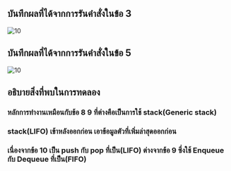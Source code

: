 ## บันทึกผลที่ได้จากการรันคำสั่งในข้อ 3
![10](https://github.com/Nitiphum7/03376836-OOP-2566-Lab-14/assets/144196695/ae469273-895f-41fd-9159-0db0818d09bc)


## บันทึกผลที่ได้จากการรันคำสั่งในข้อ 5

![10](https://github.com/Nitiphum7/03376836-OOP-2566-Lab-14/assets/144196695/f0cc641f-4400-450e-a545-4adbcccfd86d)

## อธิบายสิ่งที่พบในการทดลอง
### หลักการทำงานเหมือนกับข้อ 8 9 ที่ต่างคือเป็นการใช้ stack(Generic stack)
### stack(LIFO) เข้าหลังออกก่อน เอาข้อมูลตัวที่เพิ่มล่าสุดออกก่อน
### เนื่องจากข้อ 10 เป็น push กับ pop ที่เป็น(LIFO) ต่างจากข้อ 9 ซึ่งใช้ Enqueue กับ Dequeue ที่เป็น(FIFO)
